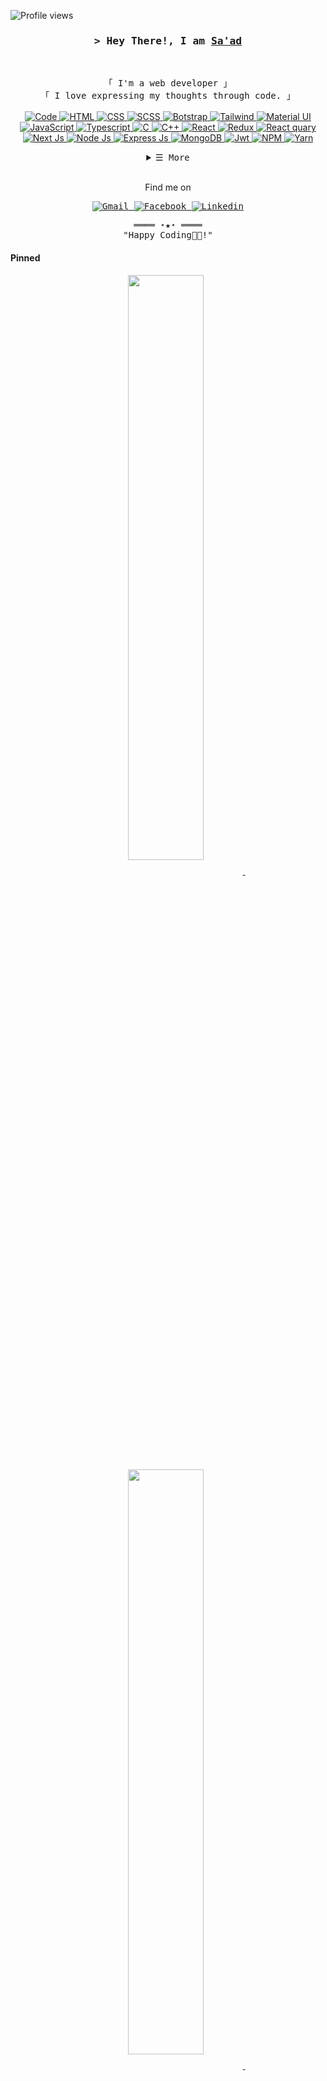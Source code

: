 <!-- https://saad-001.github.io/digital-resume/ -->
<!-- LEAVE A STAR, IF YOU LIKE IT ! -->

<!-- Profile Views Counter -->

![Profile views](https://gpvc.arturio.dev/Saad-001)

<!-- Intro  -->
<h3 align="center">
        <samp>&gt; Hey There!, I am
                <b><a target="_blank" href="https://saad-001.github.io/digital-resume/">Sa'ad</a></b>
        </samp>
</h3>
<br>

<p align="center">
        <!-- Organisation  -->
        <samp>
                「 I'm a web developer 」
                <br>
                「 I love expressing my thoughts through code.</b> 」
                <br>
                <br>
        </samp>
        <!-- Programming Languages -->
        <!-- Code logo -->
        <a href="https://github.com/Saad-001?tab=repositories" target="_blank"><img alt="Code"
                        src="https://img.shields.io/badge/-code-000000?style=flat-square&logo=Plex&logoColor=white">
        </a>
        <!-- HTML -->
        <a href="https://github.com/Saad-001?tab=repositories" target="_blank"><img alt="HTML"
                        src="https://img.shields.io/badge/-HTML-E34F26?style=flat-square&logo=HTML5&logoColor=white">
        </a>
        <!-- CSS  -->
        <a href="https://github.com/Saad-001?tab=repositories" target="_blank"><img alt="CSS"
                        src="https://img.shields.io/badge/-CSS-1572B6?style=flat-square&logo=CSS3&logoColor=white">
        </a>
        <!-- SCSS  -->
        <a href="https://github.com/Saad-001?tab=repositories" target="_blank"><img alt="SCSS"
                        src="https://img.shields.io/badge/Sass-CC6699?style=flat-square&logo=sass&logoColor=white">
        </a>
        <!-- Bootstrap  -->
        <a href="https://github.com/Saad-001?tab=repositories" target="_blank"><img alt="Botstrap"
                        src="https://img.shields.io/badge/bootstrap-%23563D7C.svg?style=flat-square&logo=bootstrap&logoColor=white">
        </a>
        <!-- Tailwind  -->
        <a href="https://github.com/Saad-001?tab=repositories" target="_blank"><img alt="Tailwind"
                        src="https://img.shields.io/badge/Tailwind_CSS-38B2AC?style=flat-square&logo=tailwind-css&logoColor=white">
        </a>
        <!-- Material UI -->
        <a href="https://github.com/Saad-001?tab=repositories" target="_blank"><img alt="Material UI"
                        src="https://img.shields.io/badge/Material--UI-0081CB?style=flat-square&logo=material-ui&logoColor=white">
        </a>
        <!-- JavaScript -->
        <a href="https://github.com/Saad-001?tab=repositories" target="_blank"><img alt="JavaScript"
                        src="https://img.shields.io/badge/-JavaScript-F7DF1E?style=flat-square&logo=JavaScript&logoColor=white">
        </a>
        <!-- Typescript -->
        <a href="https://github.com/Saad-001?tab=repositories" target="_blank"><img alt="Typescript"
                        src="https://img.shields.io/badge/typescript-%23007ACC.svg?style=flat-square&logo=typescript&logoColor=white">
        </a>
        <!-- c -->
        <a href="https://github.com/ShahriarShafin?tab=repositories" target="_blank"><img alt="C"
                        src="https://img.shields.io/badge/c-%2300599C.svg?style=flat-square&logo=c&logoColor=white">
        </a>
        <!-- C++ -->
        <a href="https://github.com/ShahriarShafin?tab=repositories" target="_blank"><img alt="C++"
                        src="https://img.shields.io/badge/-C++-9b3675?style=flat-square&logo=C%2B%2B&logoColor=white">
        </a>
        <!-- REACT  -->
        <a href="https://github.com/Saad-001?tab=repositories" target="_blank"><img alt="React"
                        src="https://img.shields.io/badge/React-20232A?style=flat-square&logo=react&logoColor=61DAFB">
        </a>
        <!-- Redux  -->
        <a href="https://github.com/Saad-001?tab=repositories" target="_blank"><img alt="Redux"
                        src="https://img.shields.io/badge/Redux-593D88?style=flat-square&logo=redux&logoColor=white">
        </a>
        <!-- React quary  -->
        <a href="https://github.com/Saad-001?tab=repositories" target="_blank"><img alt="React quary"
                        src="https://img.shields.io/badge/-React%20Query-FF4154?style=flat-square&logo=react%20query&logoColor=white">
        </a>
        <!-- Next js  -->
        <a href="https://github.com/Saad-001?tab=repositories" target="_blank"><img alt="Next Js"
                        src="https://img.shields.io/badge/Next-black?style=flat-square&logo=next.js&logoColor=white">
        </a>
                <!-- Node Js -->
        <a href="https://github.com/Saad-001?tab=repositories" target="_blank"><img alt="Node Js"
                        src="https://img.shields.io/badge/node.js-6DA55F?style=flat-square&logo=node.js&logoColor=white">
        </a>
        <!-- Express Js -->
        <a href="https://github.com/Saad-001?tab=repositories" target="_blank"><img alt="Express Js"
                        src="https://img.shields.io/badge/express.js-%23404d59.svg?style=flat-square&logo=express&logoColor=%2361DAFB">
        </a>
        <!-- MongoDB  -->
        <a href="https://github.com/Saad-001?tab=repositories" target="_blank"><img alt="MongoDB"
                        src="https://img.shields.io/badge/MongoDB-4EA94B?style=flat-square&logo=mongodb&logoColor=white">
        </a>
        <!-- JWT  -->
        <a href="https://github.com/Saad-001?tab=repositories" target="_blank"><img alt="Jwt"
                        src="https://img.shields.io/badge/JWT-black?style=flat-square&logo=JSON%20web%20tokens">
        </a>
        <!-- NPM  -->
        <a href="https://github.com/Saad-001?tab=repositories" target="_blank"><img alt="NPM"
                        src="https://img.shields.io/badge/NPM-%23000000.svg?style=flat-square&logo=npm&logoColor=white">
        </a>
        <!-- Yarn -->
        <a href="https://github.com/Saad-001?tab=repositories" target="_blank"><img alt="Yarn"
                        src="https://img.shields.io/badge/yarn-%232C8EBB.svg?style=flat-square&logo=yarn&logoColor=white">
        </a>
</p>

<!-- Details Section-->
<details align="center">
    <summary> <samp>&#9776; More</samp></summary>
    <p align="center">
        <br>
        <!-- Activity Widget -->
        <img alt="My GitHub Stats"
                src="https://github-readme-stats.vercel.app/api?username=saad-001&show_icons=true&count_private=true&theme=nightowl" />
        <br>
        <br>
        <img alt="Most used languages"
                src="https://github-readme-stats.vercel.app/api/top-langs/?username=saad-001&hide=php&layout=compact&theme=nightowl" />
    </p>
</details>
<br>
<!-- Social Links -->
    <p align="center">
        <p align="center">Find me on</p>
        <samp align="center">
                <p>
                        <!-- Gmail --> 
                        <a href="mailto:contact.me.saad01@gmail.com" target="_blank"><img alt="Gmail"
                                src="https://img.shields.io/badge/-Gmail-EA4335?style=flat-square&logo=Gmail&logoColor=white">
                        </a>
                        <!-- Facebook -->
                        <a href="https://www.facebook.com/mohammad.sayem.3572" target="_blank"><img alt="Facebook"
                                src="https://img.shields.io/badge/-Facebook-1877F2?style=flat-square&logo=Facebook&logoColor=white">
                        </a>
                        <!-- Linkedin -->
                        <a href="https://www.linkedin.com/in/md-sa-ad-a88843210/" target="_blank"><img alt="Linkedin"
                                src="https://img.shields.io/badge/-Linkedin-0A66C2?style=flat-square&logo=Linkedin&logoColor=white">
                        </a>
                </p>
        </samp>
    </p>

<!-- Footer -->
<samp>
    <p align="center">
        ════ ⋆★⋆ ════
        <br>
        "Happy Coding👨‍💻!"
    </p>
</samp>

<!-- Pinned Repositories -->

#### Pinned

<p align="center">
        <a href="https://github.com/saad-001/saad-001">
        <img width='49%' align="center"src="https://github-readme-stats.vercel.app/api/pin/?username=saad-001&repo=saad-001&border_color=02D892&bg_color=0D1117&title_color=C9D1D9&text_color=8B949E&icon_color=02D892" />
        </a>
        <span>&nbsp;</span>
        <a href="https://github.com/Saad-001/hotel-room-booking-app-frontend">
        <img width='49%' align="center"src="https://github-readme-stats.vercel.app/api/pin/?username=saad-001&repo=hotel-room-booking-app-frontend&border_color=02D892&bg_color=0D1117&title_color=C9D1D9&text_color=8B949E&icon_color=02D892" />
        </a>
        <span>&nbsp;</span>
        <a href="https://github.com/Saad-001/hotel-room-booking-app-backend">
        <img width='49%' align="center"src="https://github-readme-stats.vercel.app/api/pin/?username=saad-001&repo=hotel-room-booking-app-backend&border_color=02D892&bg_color=0D1117&title_color=C9D1D9&text_color=8B949E&icon_color=02D892" />
        </a>
</p>

<p align="center">
        <a href="https://github.com/saad-001/MachBazaar">
        <img width='49%' align="center"src="https://github-readme-stats.vercel.app/api/pin/?username=saad-001&repo=MachBazaar&border_color=02D892&bg_color=0D1117&title_color=C9D1D9&text_color=8B949E&icon_color=02D892" />
        </a>
        <span>&nbsp;</span>
        <a href="https://github.com/saad-001/Evernet-Internet">
        <img width='49%' align="center"src="https://github-readme-stats.vercel.app/api/pin/?username=saad-001&repo=Evernet-Internet&border_color=02D892&bg_color=0D1117&title_color=C9D1D9&text_color=8B949E&icon_color=02D892" />
        </a>
</p>
<p align="center">
        <a href="https://github.com/saad-001/Ultra-net-client-side">
        <img width='49%' align="center"src="https://github-readme-stats.vercel.app/api/pin/?username=saad-001&repo=Ultra-net-client-side&border_color=02D892&bg_color=0D1117&title_color=C9D1D9&text_color=8B949E&icon_color=02D892" />
        </a>
        <span>&nbsp;</span>
        <a href="https://github.com/saad-001/Ultra-net-server-side">
        <img width='49%' align="center"src="https://github-readme-stats.vercel.app/api/pin/?username=saad-001&repo=Ultra-net-server-side&border_color=02D892&bg_color=0D1117&title_color=C9D1D9&text_color=8B949E&icon_color=02D892" />
        </a>
</p>
